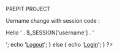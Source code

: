 PREPIT PROJECT


Uername change with session code  :
<?php
        session_start();

        if (isset($_SESSION['username'])) {
            echo '<p>Hello ' . $_SESSION['username'] . '</p>';
            echo '<a href="logout.php" class="logout-btn">Logout</a>';
        } else {
            echo '<a href="login.html" class="logout-btn">Login</a>';
        }
        ?>
